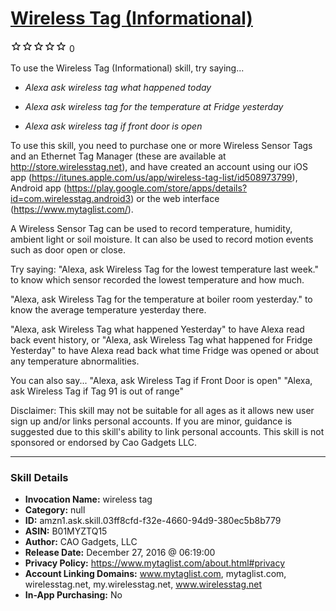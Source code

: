 # [Wireless Tag (Informational)](http://alexa.amazon.com/#skills/amzn1.ask.skill.03ff8cfd-f32e-4660-94d9-380ec5b8b779)
![0 stars](../../images/ic_star_border_black_18dp_1x.png)![0 stars](../../images/ic_star_border_black_18dp_1x.png)![0 stars](../../images/ic_star_border_black_18dp_1x.png)![0 stars](../../images/ic_star_border_black_18dp_1x.png)![0 stars](../../images/ic_star_border_black_18dp_1x.png) 0

To use the Wireless Tag (Informational) skill, try saying...

* *Alexa ask wireless tag what happened today*

* *Alexa ask wireless tag for the temperature at Fridge yesterday*

* *Alexa ask wireless tag if front door is open*

To use this skill, you need to purchase one or more Wireless Sensor Tags and an Ethernet Tag Manager (these are available at http://store.wirelesstag.net), and have created an account using our iOS app (https://itunes.apple.com/us/app/wireless-tag-list/id508973799), Android app (https://play.google.com/store/apps/details?id=com.wirelesstag.android3) or the web interface (https://www.mytaglist.com/). 

A Wireless Sensor Tag can be used to record temperature, humidity, ambient light or soil moisture. It can also be used to record motion events such as door open or close. 

Try saying:  "Alexa, ask Wireless Tag for the lowest temperature last week."  to know which sensor recorded the lowest temperature and how much.

"Alexa, ask Wireless Tag for the temperature at boiler room yesterday."  to know the average temperature yesterday there.

"Alexa, ask Wireless Tag what happened Yesterday" to have Alexa read back event history, or "Alexa, ask Wireless Tag what happened for Fridge Yesterday" to have Alexa read back what time Fridge was opened or about any temperature abnormalities. 

You can also say...
"Alexa, ask Wireless Tag if Front Door is open" 
"Alexa, ask Wireless Tag if Tag 91 is out of range"

Disclaimer:
This skill may not be suitable for all ages as it allows new user sign up and/or links personal accounts. If you are minor, guidance is suggested due to this skill's ability to link personal accounts. This skill is not sponsored or endorsed by Cao Gadgets LLC.

***

### Skill Details

* **Invocation Name:** wireless tag
* **Category:** null
* **ID:** amzn1.ask.skill.03ff8cfd-f32e-4660-94d9-380ec5b8b779
* **ASIN:** B01MYZTQ15
* **Author:** CAO Gadgets, LLC
* **Release Date:** December 27, 2016 @ 06:19:00
* **Privacy Policy:** https://www.mytaglist.com/about.html#privacy
* **Account Linking Domains:** www.mytaglist.com, mytaglist.com, wirelesstag.net, my.wirelesstag.net, www.wirelesstag.net
* **In-App Purchasing:** No
